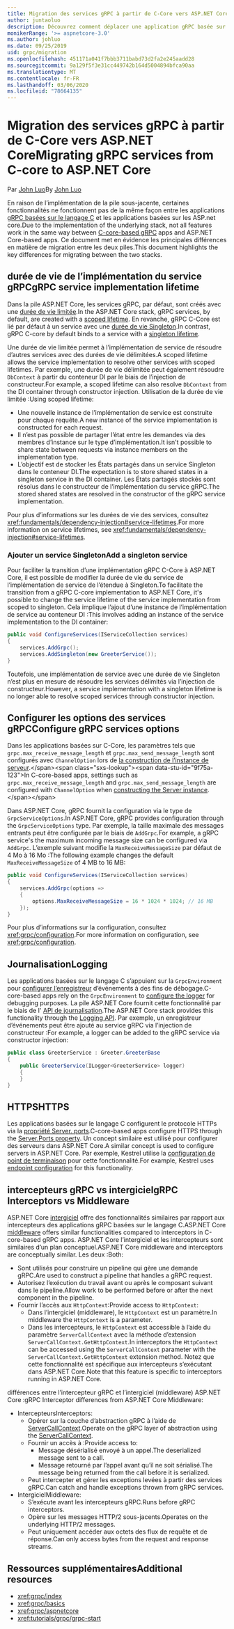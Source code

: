 ```yaml
---
title: Migration des services gRPC à partir de C-Core vers ASP.NET Core
author: juntaoluo
description: Découvrez comment déplacer une application gRPC basée sur un noyau C existante pour qu’elle s’exécute sur ASP.NET Core pile.
monikerRange: '>= aspnetcore-3.0'
ms.author: johluo
ms.date: 09/25/2019
uid: grpc/migration
ms.openlocfilehash: 451171a041f7bbb3711babd73d2fa2e245aadd28
ms.sourcegitcommit: 9a129f5f3e31cc449742b164d5004894bfca90aa
ms.translationtype: MT
ms.contentlocale: fr-FR
ms.lasthandoff: 03/06/2020
ms.locfileid: "78664135"
---
```

# <a name="migrating-grpc-services-from-c-core-to-aspnet-core"></a><span data-ttu-id="9f75a-103">Migration des services gRPC à partir de C-Core vers ASP.NET Core</span><span class="sxs-lookup"><span data-stu-id="9f75a-103">Migrating gRPC services from C-core to ASP.NET Core</span></span>

<span data-ttu-id="9f75a-104">Par [John Luo](https://github.com/juntaoluo)</span><span class="sxs-lookup"><span data-stu-id="9f75a-104">By [John Luo](https://github.com/juntaoluo)</span></span>

<span data-ttu-id="9f75a-105">En raison de l’implémentation de la pile sous-jacente, certaines fonctionnalités ne fonctionnent pas de la même façon entre les applications [gRPC basées sur le langage C](https://grpc.io/blog/grpc-stacks) et les applications basées sur les ASP.net core.</span><span class="sxs-lookup"><span data-stu-id="9f75a-105">Due to the implementation of the underlying stack, not all features work in the same way between [C-core-based gRPC](https://grpc.io/blog/grpc-stacks) apps and ASP.NET Core-based apps.</span></span> <span data-ttu-id="9f75a-106">Ce document met en évidence les principales différences en matière de migration entre les deux piles.</span><span class="sxs-lookup"><span data-stu-id="9f75a-106">This document highlights the key differences for migrating between the two stacks.</span></span>

## <a name="grpc-service-implementation-lifetime"></a><span data-ttu-id="9f75a-107">durée de vie de l’implémentation du service gRPC</span><span class="sxs-lookup"><span data-stu-id="9f75a-107">gRPC service implementation lifetime</span></span>

<span data-ttu-id="9f75a-108">Dans la pile ASP.NET Core, les services gRPC, par défaut, sont créés avec une [durée de vie limitée](xref:fundamentals/dependency-injection#service-lifetimes).</span><span class="sxs-lookup"><span data-stu-id="9f75a-108">In the ASP.NET Core stack, gRPC services, by default, are created with a [scoped lifetime](xref:fundamentals/dependency-injection#service-lifetimes).</span></span> <span data-ttu-id="9f75a-109">En revanche, gRPC C-Core est lié par défaut à un service avec une [durée de vie Singleton](xref:fundamentals/dependency-injection#service-lifetimes).</span><span class="sxs-lookup"><span data-stu-id="9f75a-109">In contrast, gRPC C-core by default binds to a service with a [singleton lifetime](xref:fundamentals/dependency-injection#service-lifetimes).</span></span>

<span data-ttu-id="9f75a-110">Une durée de vie limitée permet à l’implémentation de service de résoudre d’autres services avec des durées de vie délimitées.</span><span class="sxs-lookup"><span data-stu-id="9f75a-110">A scoped lifetime allows the service implementation to resolve other services with scoped lifetimes.</span></span> <span data-ttu-id="9f75a-111">Par exemple, une durée de vie délimitée peut également résoudre `DbContext` à partir du conteneur DI par le biais de l’injection de constructeur.</span><span class="sxs-lookup"><span data-stu-id="9f75a-111">For example, a scoped lifetime can also resolve `DbContext` from the DI container through constructor injection.</span></span> <span data-ttu-id="9f75a-112">Utilisation de la durée de vie limitée :</span><span class="sxs-lookup"><span data-stu-id="9f75a-112">Using scoped lifetime:</span></span>

* <span data-ttu-id="9f75a-113">Une nouvelle instance de l’implémentation de service est construite pour chaque requête.</span><span class="sxs-lookup"><span data-stu-id="9f75a-113">A new instance of the service implementation is constructed for each request.</span></span>
* <span data-ttu-id="9f75a-114">Il n’est pas possible de partager l’état entre les demandes via des membres d’instance sur le type d’implémentation.</span><span class="sxs-lookup"><span data-stu-id="9f75a-114">It isn't possible to share state between requests via instance members on the implementation type.</span></span>
* <span data-ttu-id="9f75a-115">L’objectif est de stocker les États partagés dans un service Singleton dans le conteneur DI.</span><span class="sxs-lookup"><span data-stu-id="9f75a-115">The expectation is to store shared states in a singleton service in the DI container.</span></span> <span data-ttu-id="9f75a-116">Les États partagés stockés sont résolus dans le constructeur de l’implémentation du service gRPC.</span><span class="sxs-lookup"><span data-stu-id="9f75a-116">The stored shared states are resolved in the constructor of the gRPC service implementation.</span></span>

<span data-ttu-id="9f75a-117">Pour plus d’informations sur les durées de vie des services, consultez <xref:fundamentals/dependency-injection#service-lifetimes>.</span><span class="sxs-lookup"><span data-stu-id="9f75a-117">For more information on service lifetimes, see <xref:fundamentals/dependency-injection#service-lifetimes>.</span></span>

### <a name="add-a-singleton-service"></a><span data-ttu-id="9f75a-118">Ajouter un service Singleton</span><span class="sxs-lookup"><span data-stu-id="9f75a-118">Add a singleton service</span></span>

<span data-ttu-id="9f75a-119">Pour faciliter la transition d’une implémentation gRPC C-Core à ASP.NET Core, il est possible de modifier la durée de vie du service de l’implémentation de service de l’étendue à Singleton.</span><span class="sxs-lookup"><span data-stu-id="9f75a-119">To facilitate the transition from a gRPC C-core implementation to ASP.NET Core, it's possible to change the service lifetime of the service implementation from scoped to singleton.</span></span> <span data-ttu-id="9f75a-120">Cela implique l’ajout d’une instance de l’implémentation de service au conteneur DI :</span><span class="sxs-lookup"><span data-stu-id="9f75a-120">This involves adding an instance of the service implementation to the DI container:</span></span>

```csharp
public void ConfigureServices(IServiceCollection services)
{
    services.AddGrpc();
    services.AddSingleton(new GreeterService());
}
```

<span data-ttu-id="9f75a-121">Toutefois, une implémentation de service avec une durée de vie Singleton n’est plus en mesure de résoudre les services délimités via l’injection de constructeur.</span><span class="sxs-lookup"><span data-stu-id="9f75a-121">However, a service implementation with a singleton lifetime is no longer able to resolve scoped services through constructor injection.</span></span>

## <a name="configure-grpc-services-options"></a><span data-ttu-id="9f75a-122">Configurer les options des services gRPC</span><span class="sxs-lookup"><span data-stu-id="9f75a-122">Configure gRPC services options</span></span>

<span data-ttu-id="9f75a-123">Dans les applications basées sur C-Core, les paramètres tels que `grpc.max_receive_message_length` et `grpc.max_send_message_length` sont configurés avec `ChannelOption` lors de [la construction de l’instance de serveur](https://grpc.io/grpc/csharp/api/Grpc.Core.Server.html#Grpc_Core_Server__ctor_System_Collections_Generic_IEnumerable_Grpc_Core_ChannelOption__).</span><span class="sxs-lookup"><span data-stu-id="9f75a-123">In C-core-based apps, settings such as `grpc.max_receive_message_length` and `grpc.max_send_message_length` are configured with `ChannelOption` when [constructing the Server instance](https://grpc.io/grpc/csharp/api/Grpc.Core.Server.html#Grpc_Core_Server__ctor_System_Collections_Generic_IEnumerable_Grpc_Core_ChannelOption__).</span></span>

<span data-ttu-id="9f75a-124">Dans ASP.NET Core, gRPC fournit la configuration via le type de `GrpcServiceOptions`.</span><span class="sxs-lookup"><span data-stu-id="9f75a-124">In ASP.NET Core, gRPC provides configuration through the `GrpcServiceOptions` type.</span></span> <span data-ttu-id="9f75a-125">Par exemple, la taille maximale des messages entrants peut être configurée par le biais de `AddGrpc`.</span><span class="sxs-lookup"><span data-stu-id="9f75a-125">For example, a gRPC service's the maximum incoming message size can be configured via `AddGrpc`.</span></span> <span data-ttu-id="9f75a-126">L’exemple suivant modifie la `MaxReceiveMessageSize` par défaut de 4 Mo à 16 Mo :</span><span class="sxs-lookup"><span data-stu-id="9f75a-126">The following example changes the default `MaxReceiveMessageSize` of 4 MB to 16 MB:</span></span>

```csharp
public void ConfigureServices(IServiceCollection services)
{
    services.AddGrpc(options =>
    {
        options.MaxReceiveMessageSize = 16 * 1024 * 1024; // 16 MB
    });
}
```

<span data-ttu-id="9f75a-127">Pour plus d’informations sur la configuration, consultez <xref:grpc/configuration>.</span><span class="sxs-lookup"><span data-stu-id="9f75a-127">For more information on configuration, see <xref:grpc/configuration>.</span></span>

## <a name="logging"></a><span data-ttu-id="9f75a-128">Journalisation</span><span class="sxs-lookup"><span data-stu-id="9f75a-128">Logging</span></span>

<span data-ttu-id="9f75a-129">Les applications basées sur le langage C s’appuient sur la `GrpcEnvironment` pour [configurer l’enregistreur](https://grpc.io/grpc/csharp/api/Grpc.Core.GrpcEnvironment.html?q=size#Grpc_Core_GrpcEnvironment_SetLogger_Grpc_Core_Logging_ILogger_) d’événements à des fins de débogage.</span><span class="sxs-lookup"><span data-stu-id="9f75a-129">C-core-based apps rely on the `GrpcEnvironment` to [configure the logger](https://grpc.io/grpc/csharp/api/Grpc.Core.GrpcEnvironment.html?q=size#Grpc_Core_GrpcEnvironment_SetLogger_Grpc_Core_Logging_ILogger_) for debugging purposes.</span></span> <span data-ttu-id="9f75a-130">La pile ASP.NET Core fournit cette fonctionnalité par le biais de l' [API de journalisation](xref:fundamentals/logging/index).</span><span class="sxs-lookup"><span data-stu-id="9f75a-130">The ASP.NET Core stack provides this functionality through the [Logging API](xref:fundamentals/logging/index).</span></span> <span data-ttu-id="9f75a-131">Par exemple, un enregistreur d’événements peut être ajouté au service gRPC via l’injection de constructeur :</span><span class="sxs-lookup"><span data-stu-id="9f75a-131">For example, a logger can be added to the gRPC service via constructor injection:</span></span>

```csharp
public class GreeterService : Greeter.GreeterBase
{
    public GreeterService(ILogger<GreeterService> logger)
    {
    }
}
```

## <a name="https"></a><span data-ttu-id="9f75a-132">HTTPS</span><span class="sxs-lookup"><span data-stu-id="9f75a-132">HTTPS</span></span>

<span data-ttu-id="9f75a-133">Les applications basées sur le langage C configurent le protocole HTTPs via la [propriété Server. ports](https://grpc.io/grpc/csharp/api/Grpc.Core.Server.html#Grpc_Core_Server_Ports).</span><span class="sxs-lookup"><span data-stu-id="9f75a-133">C-core-based apps configure HTTPS through the [Server.Ports property](https://grpc.io/grpc/csharp/api/Grpc.Core.Server.html#Grpc_Core_Server_Ports).</span></span> <span data-ttu-id="9f75a-134">Un concept similaire est utilisé pour configurer des serveurs dans ASP.NET Core.</span><span class="sxs-lookup"><span data-stu-id="9f75a-134">A similar concept is used to configure servers in ASP.NET Core.</span></span> <span data-ttu-id="9f75a-135">Par exemple, Kestrel utilise la [configuration de point de terminaison](xref:fundamentals/servers/kestrel#endpoint-configuration) pour cette fonctionnalité.</span><span class="sxs-lookup"><span data-stu-id="9f75a-135">For example, Kestrel uses [endpoint configuration](xref:fundamentals/servers/kestrel#endpoint-configuration) for this functionality.</span></span>

## <a name="grpc-interceptors-vs-middleware"></a><span data-ttu-id="9f75a-136">intercepteurs gRPC vs intergiciel</span><span class="sxs-lookup"><span data-stu-id="9f75a-136">gRPC Interceptors vs Middleware</span></span>

<span data-ttu-id="9f75a-137">ASP.NET Core [intergiciel](xref:fundamentals/middleware/index) offre des fonctionnalités similaires par rapport aux intercepteurs des applications gRPC basées sur le langage C.</span><span class="sxs-lookup"><span data-stu-id="9f75a-137">ASP.NET Core [middleware](xref:fundamentals/middleware/index) offers similar functionalities compared to interceptors in C-core-based gRPC apps.</span></span> <span data-ttu-id="9f75a-138">ASP.NET Core l’intergiciel et les intercepteurs sont similaires d’un plan conceptuel.</span><span class="sxs-lookup"><span data-stu-id="9f75a-138">ASP.NET Core middleware and interceptors are conceptually similar.</span></span> <span data-ttu-id="9f75a-139">Les deux :</span><span class="sxs-lookup"><span data-stu-id="9f75a-139">Both:</span></span>

* <span data-ttu-id="9f75a-140">Sont utilisés pour construire un pipeline qui gère une demande gRPC.</span><span class="sxs-lookup"><span data-stu-id="9f75a-140">Are used to construct a pipeline that handles a gRPC request.</span></span>
* <span data-ttu-id="9f75a-141">Autorisez l’exécution du travail avant ou après le composant suivant dans le pipeline.</span><span class="sxs-lookup"><span data-stu-id="9f75a-141">Allow work to be performed before or after the next component in the pipeline.</span></span>
* <span data-ttu-id="9f75a-142">Fournir l’accès aux `HttpContext`:</span><span class="sxs-lookup"><span data-stu-id="9f75a-142">Provide access to `HttpContext`:</span></span>
  * <span data-ttu-id="9f75a-143">Dans l’intergiciel (middleware), le `HttpContext` est un paramètre.</span><span class="sxs-lookup"><span data-stu-id="9f75a-143">In middleware the `HttpContext` is a parameter.</span></span>
  * <span data-ttu-id="9f75a-144">Dans les intercepteurs, le `HttpContext` est accessible à l’aide du paramètre `ServerCallContext` avec la méthode d’extension `ServerCallContext.GetHttpContext`.</span><span class="sxs-lookup"><span data-stu-id="9f75a-144">In interceptors the `HttpContext` can be accessed using the `ServerCallContext` parameter with the `ServerCallContext.GetHttpContext` extension method.</span></span> <span data-ttu-id="9f75a-145">Notez que cette fonctionnalité est spécifique aux intercepteurs s’exécutant dans ASP.NET Core.</span><span class="sxs-lookup"><span data-stu-id="9f75a-145">Note that this feature is specific to interceptors running in ASP.NET Core.</span></span>

<span data-ttu-id="9f75a-146">différences entre l’intercepteur gRPC et l’intergiciel (middleware) ASP.NET Core :</span><span class="sxs-lookup"><span data-stu-id="9f75a-146">gRPC Interceptor differences from ASP.NET Core Middleware:</span></span>

* <span data-ttu-id="9f75a-147">Intercepteurs</span><span class="sxs-lookup"><span data-stu-id="9f75a-147">Interceptors:</span></span>
  * <span data-ttu-id="9f75a-148">Opérer sur la couche d’abstraction gRPC à l’aide de [ServerCallContext](https://grpc.io/grpc/csharp/api/Grpc.Core.ServerCallContext.html).</span><span class="sxs-lookup"><span data-stu-id="9f75a-148">Operate on the gRPC layer of abstraction using the [ServerCallContext](https://grpc.io/grpc/csharp/api/Grpc.Core.ServerCallContext.html).</span></span>
  * <span data-ttu-id="9f75a-149">Fournir un accès à :</span><span class="sxs-lookup"><span data-stu-id="9f75a-149">Provide access to:</span></span>
    * <span data-ttu-id="9f75a-150">Message désérialisé envoyé à un appel.</span><span class="sxs-lookup"><span data-stu-id="9f75a-150">The deserialized message sent to a call.</span></span>
    * <span data-ttu-id="9f75a-151">Message retourné par l’appel avant qu’il ne soit sérialisé.</span><span class="sxs-lookup"><span data-stu-id="9f75a-151">The message being returned from the call before it is serialized.</span></span>
  * <span data-ttu-id="9f75a-152">Peut intercepter et gérer les exceptions levées à partir des services gRPC.</span><span class="sxs-lookup"><span data-stu-id="9f75a-152">Can catch and handle exceptions thrown from gRPC services.</span></span>
* <span data-ttu-id="9f75a-153">Intergiciel</span><span class="sxs-lookup"><span data-stu-id="9f75a-153">Middleware:</span></span>
  * <span data-ttu-id="9f75a-154">S’exécute avant les intercepteurs gRPC.</span><span class="sxs-lookup"><span data-stu-id="9f75a-154">Runs before gRPC interceptors.</span></span>
  * <span data-ttu-id="9f75a-155">Opère sur les messages HTTP/2 sous-jacents.</span><span class="sxs-lookup"><span data-stu-id="9f75a-155">Operates on the underlying HTTP/2 messages.</span></span>
  * <span data-ttu-id="9f75a-156">Peut uniquement accéder aux octets des flux de requête et de réponse.</span><span class="sxs-lookup"><span data-stu-id="9f75a-156">Can only access bytes from the request and response streams.</span></span>

## <a name="additional-resources"></a><span data-ttu-id="9f75a-157">Ressources supplémentaires</span><span class="sxs-lookup"><span data-stu-id="9f75a-157">Additional resources</span></span>

* <xref:grpc/index>
* <xref:grpc/basics>
* <xref:grpc/aspnetcore>
* <xref:tutorials/grpc/grpc-start>
